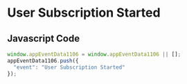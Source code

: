 # User Subscription Started

## Javascript Code
```js
window.appEventData1106 = window.appEventData1106 || [];
appEventData1106.push({
  "event": "User Subscription Started"
});
```




